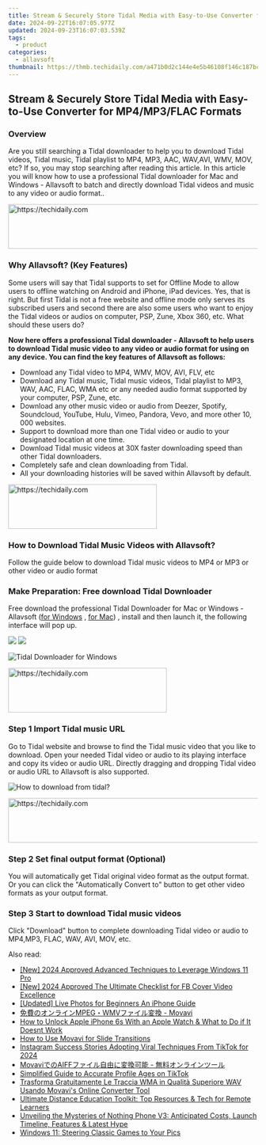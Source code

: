 ```yaml
---
title: Stream & Securely Store Tidal Media with Easy-to-Use Converter for MP4/MP3/FLAC Formats
date: 2024-09-22T16:07:05.977Z
updated: 2024-09-23T16:07:03.539Z
tags:
  - product
categories:
  - allavsoft
thumbnail: https://thmb.techidaily.com/a471b0d2c144e4e5b46108f146c187bc2176565f5eff5e3e04c1be7552d848bf.jpg
---
```


## Stream & Securely Store Tidal Media with Easy-to-Use Converter for MP4/MP3/FLAC Formats

### Overview

Are you still searching a Tidal downloader to help you to download Tidal videos, Tidal music, Tidal playlist to MP4, MP3, AAC, WAV,AVI, WMV, MOV, etc? If so, you may stop searching after reading this article. In this article you will know how to use a professional Tidal downloader for Mac and Windows - Allavsoft to batch and directly download Tidal videos and music to any video or audio format..

<!-- affiliate ads begin -->
<a href="https://ephamedtechinc.pxf.io/c/5597632/2130530/26400" target="_top" id="2130530">
  <img src="//a.impactradius-go.com/display-ad/26400-2130530" border="0" alt="https://techidaily.com" width="728" height="90"/>
</a>
<img height="0" width="0" src="https://ephamedtechinc.pxf.io/i/5597632/2130530/26400" style="position:absolute;visibility:hidden;" border="0" />
<!-- affiliate ads end -->

### Why Allavsoft? (Key Features)

Some users will say that Tidal supports to set for Offline Mode to allow users to offline watching on Android and iPhone, iPad devices. Yes, that is right. But first Tidal is not a free website and offline mode only serves its subscribed users and second there are also some users who want to enjoy the Tidal videos or audios on computer, PSP, Zune, Xbox 360, etc. What should these users do?

**Now here offers a professional Tidal downloader - Allavsoft to help users to download Tidal music video to any video or audio format for using on any device. You can find the key features of Allavsoft as follows:**

* Download any Tidal video to MP4, WMV, MOV, AVI, FLV, etc
* Download any Tidal music, Tidal music videos, Tidal playlist to MP3, WAV, AAC, FLAC, WMA etc or any needed audio format supported by your computer, PSP, Zune, etc.
* Download any other music video or audio from Deezer, Spotify, Soundcloud, YouTube, Hulu, Vimeo, Pandora, Vevo, and more other 10, 000 websites.
* Support to download more than one Tidal video or audio to your designated location at one time.
* Download Tidal music videos at 30X faster downloading speed than other Tidal downloaders.
* Completely safe and clean downloading from Tidal.
* All your downloading histories will be saved within Allavsoft by default.

<!-- affiliate ads begin -->
<a href="https://aligracehair.sjv.io/c/5597632/1918661/19272" target="_top" id="1918661">
  <img src="//a.impactradius-go.com/display-ad/19272-1918661" border="0" alt="https://techidaily.com" width="300" height="90"/>
</a>
<img height="0" width="0" src="https://aligracehair.sjv.io/i/5597632/1918661/19272" style="position:absolute;visibility:hidden;" border="0" />
<!-- affiliate ads end -->

### How to Download Tidal Music Videos with Allavsoft?

Follow the guide below to download Tidal music videos to MP4 or MP3 or other video or audio format

### Make Preparation: Free download Tidal Downloader

Free download the professional Tidal Downloader for Mac or Windows - Allavsoft ([for Windows](https://tools.techidaily.com/allavsoft/products/) , [for Mac](https://tools.techidaily.com/allavsoft/products/)) , install and then launch it, the following interface will pop up.

[![](https://www.allavsoft.com/how-to/../images/how-to/free-download-win.jpg)](https://tools.techidaily.com/allavsoft/products/) [![](https://www.allavsoft.com/how-to/../images/how-to/free-download-mac.jpg)](https://tools.techidaily.com/allavsoft/products/)

![Tidal Downloader for Windows](https://www.allavsoft.com/how-to/../images/allavsoft/screen-shot-600.jpg)

<!-- affiliate ads begin -->
<a href="https://bluettius.sjv.io/c/5597632/2139109/17108" target="_top" id="2139109">
  <img src="//a.impactradius-go.com/display-ad/17108-2139109" border="0" alt="https://techidaily.com" width="320" height="90"/>
</a>
<img height="0" width="0" src="https://bluettius.sjv.io/i/5597632/2139109/17108" style="position:absolute;visibility:hidden;" border="0" />
<!-- affiliate ads end -->

### Step 1 Import Tidal music URL

Go to Tidal website and browse to find the Tidal music video that you like to download. Open your needed Tidal video or audio to its playing interface and copy its video or audio URL. Directly dragging and dropping Tidal video or audio URL to Allavsoft is also supported.

![How to download from tidal?](https://www.allavsoft.com/how-to/../images/how-to/download-rtmp-video/download-rtmp-video.jpg)

<!-- affiliate ads begin -->
<a href="https://appsumo.8odi.net/c/5597632/2118305/7443" target="_top" id="2118305">
  <img src="//a.impactradius-go.com/display-ad/7443-2118305" border="0" alt="https://techidaily.com" width="728" height="90"/>
</a>
<img height="0" width="0" src="https://appsumo.8odi.net/i/5597632/2118305/7443" style="position:absolute;visibility:hidden;" border="0" />
<!-- affiliate ads end -->

### Step 2 Set final output format (Optional)

You will automatically get Tidal original video format as the output format. Or you can click the "Automatically Convert to" button to get other video formats as your output format.

### Step 3 Start to download Tidal music videos

Click "Download" button to complete downloading Tidal video or audio to MP4,MP3, FLAC, WAV, AVI, MOV, etc.

<ins class="adsbygoogle"
     style="display:block"
     data-ad-format="autorelaxed"
     data-ad-client="ca-pub-7571918770474297"
     data-ad-slot="1223367746"></ins>

<ins class="adsbygoogle"
     style="display:block"
     data-ad-client="ca-pub-7571918770474297"
     data-ad-slot="8358498916"
     data-ad-format="auto"
     data-full-width-responsive="true"></ins>

<span class="atpl-alsoreadstyle">Also read:</span>
<div><ul>
<li><a href="https://fox-hovers.techidaily.com/new-2024-approved-advanced-techniques-to-leverage-windows-11-pro/"><u>[New] 2024 Approved Advanced Techniques to Leverage Windows 11 Pro</u></a></li>
<li><a href="https://facebook-video-recording.techidaily.com/new-2024-approved-the-ultimate-checklist-for-fb-cover-video-excellence/"><u>[New] 2024 Approved The Ultimate Checklist for FB Cover Video Excellence</u></a></li>
<li><a href="https://fox-friendly.techidaily.com/updated-live-photos-for-beginners-an-iphone-guide/"><u>[Updated] Live Photos for Beginners An iPhone Guide</u></a></li>
<li><a href="https://discover-forum.techidaily.com/1726227008421-mpegwmv-movavi/"><u>免費のオンラインMPEG・WMVファイル変換 - Movavi</u></a></li>
<li><a href="https://ios-unlock.techidaily.com/how-to-unlock-apple-iphone-6s-with-an-apple-watch-and-what-to-do-if-it-doesnt-work-by-drfone-ios/"><u>How to Unlock Apple iPhone 6s With an Apple Watch & What to Do if It Doesnt Work</u></a></li>
<li><a href="https://discover-forum.techidaily.com/how-to-use-movavi-for-slide-transitions/"><u>How to Use Movavi for Slide Transitions</u></a></li>
<li><a href="https://instagram-clips.techidaily.com/instagram-success-stories-adopting-viral-techniques-from-tiktok-for-2024/"><u>Instagram Success Stories Adopting Viral Techniques From TikTok for 2024</u></a></li>
<li><a href="https://discover-forum.techidaily.com/movaviaiff/"><u>MovaviでのAIFFファイル自由に変換可能 - 無料オンラインツール</u></a></li>
<li><a href="https://article-tips.techidaily.com/simplified-guide-to-accurate-profile-ages-on-tiktok/"><u>Simplified Guide to Accurate Profile Ages on TikTok</u></a></li>
<li><a href="https://discover-forum.techidaily.com/trasforma-gratuitamente-le-traccia-wma-in-qualita-superiore-wav-usando-movavis-online-converter-tool/"><u>Trasforma Gratuitamente Le Traccia WMA in Qualità Superiore WAV Usando Movavi's Online Converter Tool</u></a></li>
<li><a href="https://discover-forum.techidaily.com/ultimate-distance-education-toolkit-top-resources-and-tech-for-remote-learners/"><u>Ultimate Distance Education Toolkit: Top Resources & Tech for Remote Learners</u></a></li>
<li><a href="https://tech-recovery.techidaily.com/unveiling-the-mysteries-of-nothing-phone-v3-anticipated-costs-launch-timeline-features-and-latest-hype/"><u>Unveiling the Mysteries of Nothing Phone V3: Anticipated Costs, Launch Timeline, Features & Latest Hype</u></a></li>
<li><a href="https://windows11.techidaily.com/windows-11-steering-classic-games-to-your-pics/"><u>Windows 11: Steering Classic Games to Your Pics</u></a></li>
</ul></div>

